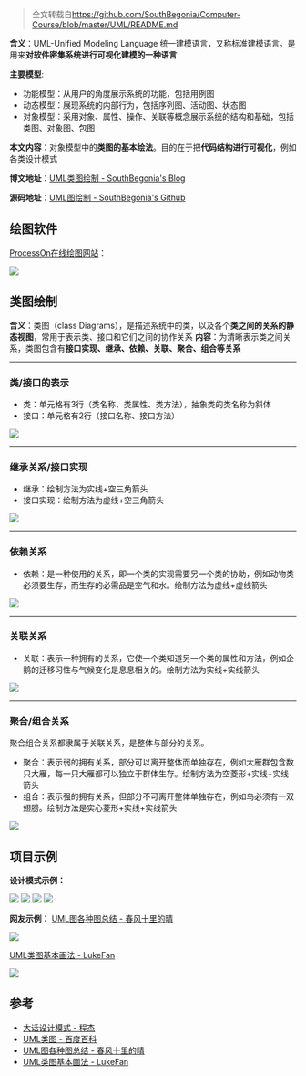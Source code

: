 > 全文转载自<a href="https://github.com/SouthBegonia/Computer-Course/blob/master/UML" target="_blank">https://github.com/SouthBegonia/Computer-Course/blob/master/UML/README.md</a>


**含义**：UML-Unified Modeling Language 统一建模语言，又称标准建模语言。是用来**对软件密集系统进行可视化建模的一种语言**

**主要模型**:
- 功能模型：从用户的角度展示系统的功能，包括用例图
- 动态模型：展现系统的内部行为，包括序列图、活动图、状态图
- 对象模型：采用对象、属性、操作、关联等概念展示系统的结构和基础，包括类图、对象图、包图

**本文内容**：对象模型中的**类图的基本绘法**。目的在于把**代码结构进行可视化**，例如各类设计模式

**博文地址**：<a href="https://www.cnblogs.com/SouthBegonia/p/12013396.html" target="_blank">UML类图绘制 - SouthBegonia's Blog</a>


**源码地址**：<a href="https://github.com/SouthBegonia/Computer-Course/tree/master/UML" target="_blank">UML图绘制 - SouthBegonia's Github</a>

## 绘图软件
<a href="https://www.processon.com" target="_blank">ProcessOn在线绘图网站</a>：

<img src="@/assets/blog/img/uml/1688704-20191209204652767-561156094.jpg"/>


## 类图绘制
**含义**：类图（class Diagrams），是描述系统中的类，以及各个**类之间的关系的静态视图**，常用于表示类、接口和它们之间的协作关系
**内容**：为清晰表示类之间关系，类图包含有**接口实现、继承、依赖、关联、聚合、组合等关系**

--------------------

### 类/接口的表示
- 类：单元格有3行（类名称、类属性、类方法），抽象类的类名称为斜体
- 接口：单元格有2行（接口名称、接口方法）

<img src="@/assets/blog/img/uml/1688704-20191209204715829-1868074343.png"/>

--------------------

### 继承关系/接口实现
- 继承：绘制方法为实线+空三角箭头
- 接口实现：绘制方法为虚线+空三角箭头

<img src="@/assets/blog/img/uml/1688704-20191209204733370-1244852688.png"/>

--------------------

### 依赖关系
- 依赖：是一种使用的关系，即一个类的实现需要另一个类的协助，例如动物类必须要生存，而生存的必需品是空气和水。绘制方法为虚线+虚线箭头

<img src="@/assets/blog/img/uml/1688704-20191209204743434-169262646.png"/>

--------------------

### 关联关系
- 关联：表示一种拥有的关系，它使一个类知道另一个类的属性和方法，例如企鹅的迁移习性与气候变化是息息相关的。绘制方法为实线+实线箭头

<img src="@/assets/blog/img/uml/1688704-20191209204753422-688792020.png"/>

--------------------

### 聚合/组合关系
聚合组合关系都隶属于关联关系，是整体与部分的关系。
- 聚合：表示弱的拥有关系，部分可以离开整体而单独存在，例如大雁群包含数只大雁，每一只大雁都可以独立于群体生存。绘制方法为空菱形+实线+实线箭头
- 组合：表示强的拥有关系，但部分不可离开整体单独存在，例如鸟必须有一双翅膀。绘制方法是实心菱形+实线+实线箭头

<img src="@/assets/blog/img/uml/1688704-20191209204804143-1031141048.png"/>


## 项目示例

**设计模式示例：**

<img src="@/assets/blog/img/uml/1688704-20191209204842660-2052024285.png"/>
<img src="@/assets/blog/img/uml/1688704-20191209204859758-1781956089.png"/>
<img src="@/assets/blog/img/uml/1688704-20191209204908922-420897722.png"/>
<img src="@/assets/blog/img/uml/1688704-20191209204925919-1671037308.png"/>


**网友示例：**
<a href="https://www.cnblogs.com/jiangds/p/6596595.html" target="_blank">UML图各种图总结 - 春风十里的晴</a>

<img src="@/assets/blog/img/uml/1688704-20191209204948731-1146864884.png"/>

<a href="https://www.cnblogs.com/lukefan/p/10048499.html" target="_blank">UML类图基本画法 - LukeFan</a>

<img src="@/assets/blog/img/uml/1688704-20191209205014934-556447057.jpg"/>


## 参考
- <a href="javascript:void(0);">大话设计模式 - 程杰</a>
- <a href="https://baike.baidu.com/item/UML%E7%B1%BB%E5%9B%BE/6842152?fr=aladdin" target="_blank">UML类图 - 百度百科</a>
- <a href="https://www.cnblogs.com/jiangds/p/6596595.html" target="_blank">UML图各种图总结 - 春风十里的晴</a>
- <a href="https://www.cnblogs.com/lukefan/p/10048499.html" target="_blank">UML类图基本画法 - LukeFan</a>
